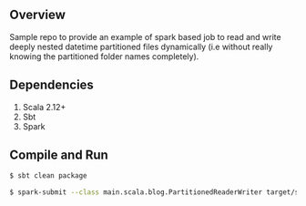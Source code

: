 ## Overview

Sample repo to provide an example of spark based job to read and write deeply nested datetime partitioned files dynamically (i.e without really knowing the partitioned folder names completely).

## Dependencies

1) Scala 2.12+
2) Sbt
3) Spark

## Compile and Run

```bash
$ sbt clean package 

$ spark-submit --class main.scala.blog.PartitionedReaderWriter target/scala-2.12/spark_partitioned_reader_2.12-1.0.jar
```